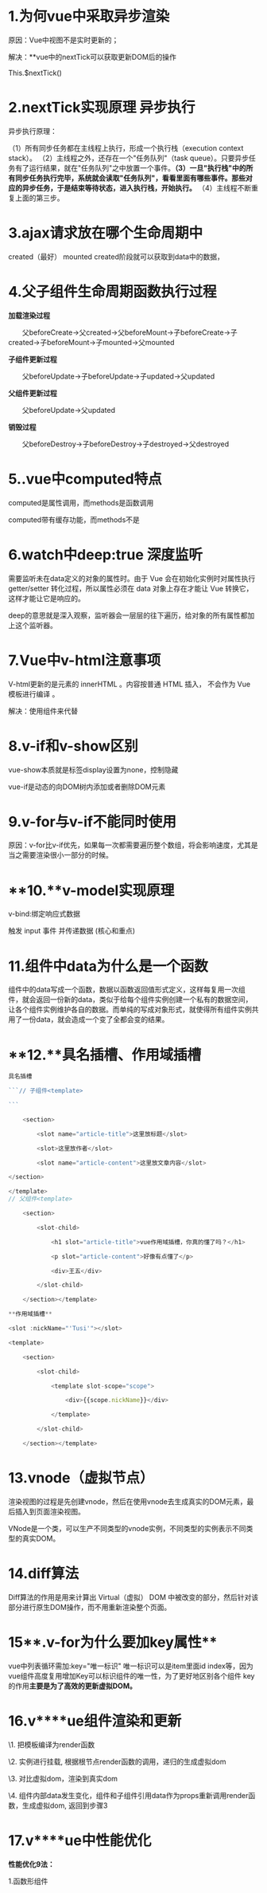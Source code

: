 # **1.为何vue中采取异步渲染**

原因：Vue中视图不是实时更新的；

解决：**vue中的nextTick可以获取更新DOM后的操作

This.$nextTick()

# **2.nextTick实现原理  异步执行**

异步执行原理：

（1）所有同步任务都在主线程上执行，形成一个执行栈（execution context stack）。
（2）主线程之外，还存在一个"任务队列"（task queue）。只要异步任务有了运行结果，就在"任务队列"之中放置一个事件。**（3）一旦"执行栈"中的所有同步任务执行完毕，系统就会读取"任务队列"，看看里面有哪些事件。那些对应的异步任务，于是结束等待状态，进入执行栈，开始执行。**
（4）主线程不断重复上面的第三步。

 

 

# **3.ajax请求放在哪个生命周期中**  

 created（最好）  mounted   created阶段就可以获取到data中的数据，

 

# **4.父子组件生命周期函数执行过程**

**加载渲染过程**

　　父beforeCreate->父created->父beforeMount->子beforeCreate->子created->子beforeMount->子mounted->父mounted

**子组件更新过程**

　　父beforeUpdate->子beforeUpdate->子updated->父updated

**父组件更新过程**

　　父beforeUpdate->父updated

**销毁过程**

　　父beforeDestroy->子beforeDestroy->子destroyed->父destroyed

# **5..vue中computed特点**

computed是属性调用，而methods是函数调用

computed带有缓存功能，而methods不是

# **6.watch中deep:true   深度监听**

需要监听未在data定义的对象的属性时。由于 Vue 会在初始化实例时对属性执行 getter/setter 转化过程，所以属性必须在 data 对象上存在才能让 Vue 转换它，这样才能让它是响应的。

deep的意思就是深入观察，监听器会一层层的往下遍历，给对象的所有属性都加上这个监听器。

# **7.Vue中v-html注意事项**

V-html更新的是元素的 innerHTML 。内容按普通 HTML 插入， 不会作为 Vue 模板进行编译 。

解决：使用组件来代替

# **8.v-if和v-show区别**

vue-show本质就是标签display设置为none，控制隐藏

vue-if是动态的向DOM树内添加或者删除DOM元素

# **9.v-for与v-if不能同时使用**

原因：v-for比v-if优先，如果每一次都需要遍历整个数组，将会影响速度，尤其是当之需要渲染很小一部分的时候。

# **10.**v-model实现原理

v-bind:绑定响应式数据

触发 input 事件 并传递数据 (核心和重点)

# **11.组件中data为什么是一个函数**

组件中的data写成一个函数，数据以函数返回值形式定义，这样每复用一次组件，就会返回一份新的data，类似于给每个组件实例创建一个私有的数据空间，让各个组件实例维护各自的数据。而单纯的写成对象形式，就使得所有组件实例共用了一份data，就会造成一个变了全都会变的结果。

# **12.**具名插槽、作用域插槽

```js
具名插槽

​```// 子组件<template>

​```

​    <section>

​        <slot name="article-title">这里放标题</slot>

​        <slot>这里放作者</slot>

​        <slot name="article-content">这里放文章内容</slot>

</section>

</template>
// 父组件<template>

​    <section>

​        <slot-child>

​            <h1 slot="article-title">vue作用域插槽，你真的懂了吗？</h1>

            <p slot="article-content">好像有点懂了</p>

            <div>王五</div>

​        </slot-child>

​    </section></template>

**作用域插槽**

<slot :nickName="'Tusi'"></slot>

<template>

​    <section>

​        <slot-child>

​            <template slot-scope="scope">

                <div>{{scope.nickName}}</div>

​            </template>

​        </slot-child>

​    </section></template>
```



# **13.vnode（虚拟节点）**

渲染视图的过程是先创建vnode，然后在使用vnode去生成真实的DOM元素，最后插入到页面渲染视图。

VNode是一个类，可以生产不同类型的vnode实例，不同类型的实例表示不同类型的真实DOM。

# **14.diff算法**

Diff算法的作用是用来计算出 Virtual（虚拟） DOM 中被改变的部分，然后针对该部分进行原生DOM操作，而不用重新渲染整个页面。

# **15****.v-for为什么要加key属性**

vue中列表循环需加:key="唯一标识" 唯一标识可以是item里面id index等，因为vue组件高度复用增加Key可以标识组件的唯一性，为了更好地区别各个组件 key的作用**主要是为了高效的更新虚拟DOM。**

# **16.v****ue组件渲染和更新**

\1. 把模板编译为render函数

\2. 实例进行挂载, 根据根节点render函数的调用，递归的生成虚拟dom

\3. 对比虚拟dom，渲染到真实dom

\4. 组件内部data发生变化，组件和子组件引用data作为props重新调用render函数，生成虚拟dom, 返回到步骤3

# **17.v****ue中性能优化**  

 **性能优化9法：**

1.函数形组件 <template function> 不做生命周期耗时处理，作为函数进行处理

2.子组件拆分 重处理不要写在本组件当中，写在子组件中

3.局部变量 例如：调用计算属性，在方法内定义一个常量，将计算属性赋值给常量，方法内使用时直接调用常量，提高效率。

4.活用v-show  减少v-if （v-show不操作DOM树）

5.使用keep-alive  组件缓存 

6.活用延迟装载（Defer） 安排顺序执行（按逻辑先后执行） 先装载和延迟装载提高用户观察页面效果，其实并未提高效率。

7.分批处理  提高画面渲染的性能

8.非响应式（非观察模式） 不需要vue检测数据变化时，object.defineProperty直接设置数据，不通过vue转化并检测

9.仅渲染可视化部分  用户看不到的数据慢慢渲染进来

**Vue 应用运行时性能优化措施：**

引入生产环境的 Vue 文件

使用单文件组件预编译模板

提取组件的 CSS 到单独到文件

利用Object.freeze()提升性能（不转化getter，setter ）

扁平化 Store 数据结构

合理使用持久化 Store 数据

组件懒加载

**Vue 应用加载性能优化措施：**

服务端渲染 / 预渲染

组件懒加载

# **18.keep-alive**

是Vue的内置组件，能在组件切换过程中将状态保留在内存中，防止重复渲染DOM。节省性能（组件切换过程中默认会被销毁）。

keep-alive包裹动态组件的时候，会缓存不活动的组件实例，而不是销毁他们；

主要依赖 beforeRouteLeave函数动态设置需要缓存的组件

生命周期：当引入keep-alive的时候，页面第一次进入，钩子的触发顺序created-> mounted-> activated，退出时触发deactivated。当再次进入（前进或者后退）时，只触发activated。

# **19.****hash路由与history路由**

**hash ——** 即地址栏 URL 中的 # 符号（此 hash 不是密码学里的散列运算）。比如这个 URL：http://www.abc.com/#/hello，hash 的值为 #/hello。**它的特点在于：hash 虽然出现在 URL 中，但不会被包括在 HTTP 请求中，对后端完全没有影响，因此改变 hash 不会重新加载页面。**

**history ——** 利用了 HTML5 History Interface 中新增的 pushState() 和 replaceState() 方法，需要服务器配合才行。（需要特定浏览器支持）这两个方法应用于浏览器的历史记录栈，在当前已有的 back、forward、go 的基础之上，它们提供了对历史记录进行修改的功能。只是当它们执行修改时，虽然改变了当前的 URL，但浏览器不会立即向后端发送请求。

# **20****.vue-router中导航守卫**

全局守卫，挂载在全局路由对象中

router.beforeEach((to, from, next) => {})

router.beforeResolve((to, from, next) => {})

router.afterEach((to, from) => {})

单个路由独享

beforeEnter((to, from, next) => {})

组件级别

beforeRouteLeave((to, from, next) => {})

beforeRouteEnter((to, from, next) => {})

beforeRouteUpdate((to, from, next) => {})

# **21.vuex原理（简述）**

① Vue Components 是我们的 vue 组件，组件会触发（dispatch）一些事件或动作，也就是图中的 Actions；

② 我们在组件中发出的动作，肯定是想获取或者改变数据的，但是在 vuex 中，数据是集中管理的，我们不能直接去更改数据，所以会把这个动作提交（Commit）到 Mutations 中；

③ 然后 Mutations 就去改变（Mutate）State 中的数据；

④ 当 State 中的数据被改变之后，就会重新渲染（Render）到 Vue Components 中去，组件展示更新后的数据，完成一个流程。

 